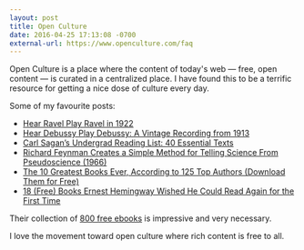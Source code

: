 ```yaml
---
layout: post
title: Open Culture
date: 2016-04-25 17:13:08 -0700
external-url: https://www.openculture.com/faq
---
```


Open Culture is a place where the content of today's web &mdash; free, open
content &mdash; is curated in a centralized place. I have found this to be
a terrific resource for getting a nice dose of culture every day.

Some of my favourite posts:

- [Hear Ravel Play Ravel in 1922](https://www.openculture.com/2013/01/ravel_plays_ravel_the_haunting_melancholy_ioiseaux_tristesi_1922.html)
- [Hear Debussy Play Debussy: A Vintage Recording from 1913](https://www.openculture.com/2013/01/debussy_plays_debussy_the_great_composers_playing_returns_to_life.html)
- [Carl Sagan’s Undergrad Reading List: 40 Essential Texts](https://www.openculture.com/2012/07/carl_sagans_undergrad_reading_list_from_plato_and_shakespeare_to_huxley_and_gide.html)
- [Richard Feynman Creates a Simple Method for Telling Science From Pseudoscience (1966)](https://www.openculture.com/2016/04/richard-feynman-creates-a-simple-method-for-telling-science-from-pseudoscience-1966.html)
- [The 10 Greatest Books Ever, According to 125 Top Authors (Download Them for Free)](https://www.openculture.com/2013/09/the-10-greatest-books-ever.html)
- [18 (Free) Books Ernest Hemingway Wished He Could Read Again for the First Time](https://www.openculture.com/2013/09/18-books-ernest-hemingway-wished-he-could-read-again-for-the-first-time.html)

Their collection of [800 free ebooks](https://www.openculture.com/free_ebooks)
is impressive and very necessary.

I love the movement toward open culture where rich content is free to all.
